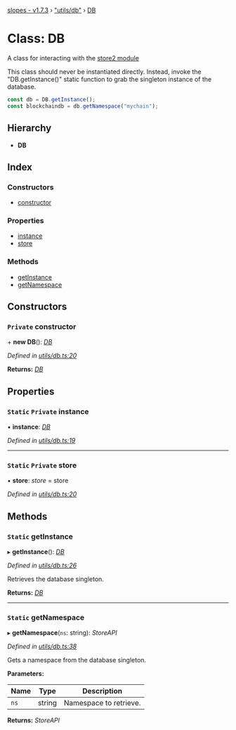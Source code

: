 [slopes - v1.7.3](../README.md) › ["utils/db"](../modules/_utils_db_.md) › [DB](_utils_db_.db.md)

# Class: DB

A class for interacting with the [ store2 module](https://github.com/nbubna/store)

This class should never be instantiated directly. Instead, invoke the "DB.getInstance()" static
function to grab the singleton instance of the database.

```js
const db = DB.getInstance();
const blockchaindb = db.getNamespace("mychain");
```

## Hierarchy

* **DB**

## Index

### Constructors

* [constructor](_utils_db_.db.md#private-constructor)

### Properties

* [instance](_utils_db_.db.md#static-private-instance)
* [store](_utils_db_.db.md#static-private-store)

### Methods

* [getInstance](_utils_db_.db.md#static-getinstance)
* [getNamespace](_utils_db_.db.md#static-getnamespace)

## Constructors

### `Private` constructor

\+ **new DB**(): *[DB](_utils_db_.db.md)*

*Defined in [utils/db.ts:20](https://github.com/ava-labs/slopes/blob/51a37ef/src/utils/db.ts#L20)*

**Returns:** *[DB](_utils_db_.db.md)*

## Properties

### `Static` `Private` instance

▪ **instance**: *[DB](_utils_db_.db.md)*

*Defined in [utils/db.ts:19](https://github.com/ava-labs/slopes/blob/51a37ef/src/utils/db.ts#L19)*

___

### `Static` `Private` store

▪ **store**: *store* =  store

*Defined in [utils/db.ts:20](https://github.com/ava-labs/slopes/blob/51a37ef/src/utils/db.ts#L20)*

## Methods

### `Static` getInstance

▸ **getInstance**(): *[DB](_utils_db_.db.md)*

*Defined in [utils/db.ts:26](https://github.com/ava-labs/slopes/blob/51a37ef/src/utils/db.ts#L26)*

Retrieves the database singleton.

**Returns:** *[DB](_utils_db_.db.md)*

___

### `Static` getNamespace

▸ **getNamespace**(`ns`: string): *StoreAPI*

*Defined in [utils/db.ts:38](https://github.com/ava-labs/slopes/blob/51a37ef/src/utils/db.ts#L38)*

Gets a namespace from the database singleton.

**Parameters:**

Name | Type | Description |
------ | ------ | ------ |
`ns` | string | Namespace to retrieve.  |

**Returns:** *StoreAPI*

